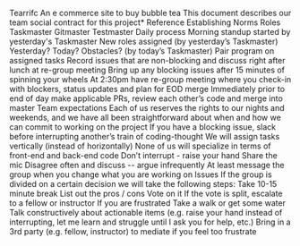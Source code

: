 
Tearrifc
An e commerce site to buy bubble tea
This document describes our team social contract for this project*
Reference Establishing Norms
Roles
Taskmaster
Gitmaster
Testmaster
Daily process
Morning standup started by yesterday's Taskmaster
New roles assigned (by yesterday’s Taskmaster)
Yesterday? Today? Obstacles? (by today’s Taskmaster)
Pair program on assigned tasks
Record issues that are non-blocking and discuss right after lunch at re-group meeting
Bring up any blocking issues after 15 minutes of spinning your wheels
At 2:30pm have re-group meeting where you check-in with blockers, status updates and plan for EOD merge
Immediately prior to end of day make applicable PRs, review each other’s code and merge into master
Team expectations
Each of us reserves the rights to our nights and weekends, and we have all been straightforward about when and how we can commit to working on the project
If you have a blocking issue, slack before interrupting another’s train of coding-thought
We will assign tasks vertically (instead of horizontally)
None of us will specialize in terms of front-end and back-end code
Don’t interrupt - raise your hand
Share the mic
Disagree often and discuss -- argue infrequently
At least message the group when you change what you are working on
Issues
If the group is divided on a certain decision we will take the following steps:
Take 10-15 minute break
List out the pros / cons
Vote on it
If the vote is split, escalate to a fellow or instructor
If you are frustrated
Take a walk or get some water
Talk constructively about actionable items (e.g. raise your hand instead of interrupting, let me learn and struggle until I ask you for help, etc.)
Bring in a 3rd party (e.g. fellow, instructor) to mediate if you feel too frustrate
